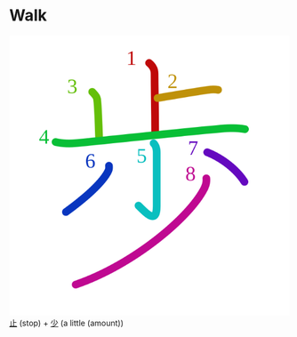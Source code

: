 # Walk
![6b69](Kanji/kanji-colorize/6b69.svg)
[止](Kanji/kanji-dict/止.md) (stop) + [少](Kanji/kanji-dict/少.md) (a little (amount)) 